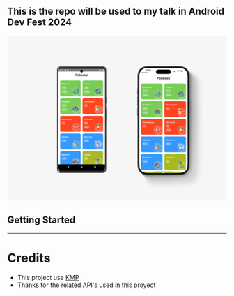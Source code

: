 ## This is the repo will be used to my talk in Android Dev Fest 2024

![Image Preview](https://raw.githubusercontent.com/carlosgub/KMPokedex/refs/heads/main/design/readme_header.webp)

## Getting Started

-----

# Credits
* This project use [KMP](https://kotlinlang.org/docs/multiplatform.html)
* Thanks for the related API's used in this proyect 
